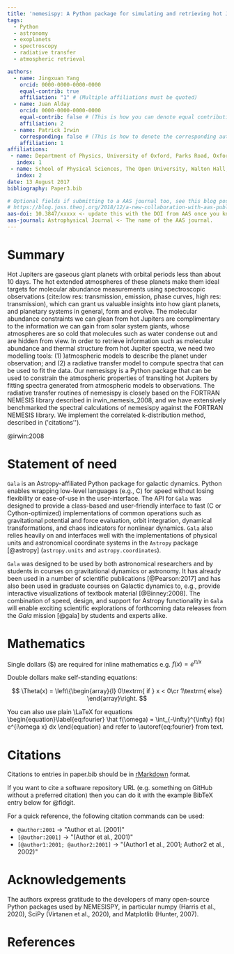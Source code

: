```yaml
---
title: 'nemesispy: A Python package for simulating and retrieving hot Jupiter spectra'
tags:
  - Python
  - astronomy
  - exoplanets
  - spectroscopy
  - radiative transfer
  - atmospheric retrieval

authors:
  - name: Jingxuan Yang
    orcid: 0000-0000-0000-0000
    equal-contrib: true
    affiliation: "1" # (Multiple affiliations must be quoted)
  - name: Juan Alday
    orcid: 0000-0000-0000-0000
    equal-contrib: false # (This is how you can denote equal contributions between multiple authors)
    affiliation: 2
  - name: Patrick Irwin
    corresponding: false # (This is how to denote the corresponding author)
    affiliation: 1
affiliations:
 - name: Department of Physics, University of Oxford, Parks Road, Oxford OX1 3PU, UK
   index: 1
 - name: School of Physical Sciences, The Open University, Walton Hall, Milton Keynes MK7 6AA, UK
   index: 2
date: 13 August 2017
bibliography: Paper3.bib

# Optional fields if submitting to a AAS journal too, see this blog post:
# https://blog.joss.theoj.org/2018/12/a-new-collaboration-with-aas-publishing
aas-doi: 10.3847/xxxxx <- update this with the DOI from AAS once you know it.
aas-journal: Astrophysical Journal <- The name of the AAS journal.
---
```

# Summary

Hot Jupiters are gaseous giant planets with orbital periods less than about 10 days.
The hot extended atmospheres of these planets make them ideal targets for molecular abundance measurements using spectroscopic observations (cite:low res: transmission, emission, phase curves, high res: transmission), which can grant us valuable insights into how giant planets, and planetary systems in general, form and evolve.
The molecular abundance constraints we can glean from hot Jupiters are complimentary to the information we can gain from solar system giants, whose atmospheres are so cold that molecules such as water condense out and are hidden from view.
In order to retrieve information such as molecular abundance and thermal structure from hot Jupiter spectra, we need two modelling tools: (1) )atmospheric models to describe the planet under observation; and (2) a radiative transfer model to compute spectra that can be used to fit the data.
Our nemesispy is a Python package that can be used to constrain the atmospheric properties of transiting hot Jupiters by fitting spectra generated from atmospheric models to observations.
The radiative transfer routines of nemesispy is closely based on the FORTRAN NEMESIS library described in irwin_nemesis_2008, and we have extensively benchmarked the spectral calculations of nemesispy against the FORTRAN NEMESIS library. We implement the correlated k-distribution method, described in ('citations'').

@irwin:2008

# Statement of need

`Gala` is an Astropy-affiliated Python package for galactic dynamics. Python
enables wrapping low-level languages (e.g., C) for speed without losing
flexibility or ease-of-use in the user-interface. The API for `Gala` was
designed to provide a class-based and user-friendly interface to fast (C or
Cython-optimized) implementations of common operations such as gravitational
potential and force evaluation, orbit integration, dynamical transformations,
and chaos indicators for nonlinear dynamics. `Gala` also relies heavily on and
interfaces well with the implementations of physical units and astronomical
coordinate systems in the `Astropy` package [@astropy] (`astropy.units` and
`astropy.coordinates`).

`Gala` was designed to be used by both astronomical researchers and by
students in courses on gravitational dynamics or astronomy. It has already been
used in a number of scientific publications [@Pearson:2017] and has also been
used in graduate courses on Galactic dynamics to, e.g., provide interactive
visualizations of textbook material [@Binney:2008]. The combination of speed,
design, and support for Astropy functionality in `Gala` will enable exciting
scientific explorations of forthcoming data releases from the *Gaia* mission
[@gaia] by students and experts alike.

# Mathematics

Single dollars ($) are required for inline mathematics e.g. $f(x) = e^{\pi/x}$

Double dollars make self-standing equations:

$$
\Theta(x) = \left\{\begin{array}{l}
0\textrm{ if } x < 0\cr
1\textrm{ else}
\end{array}\right.
$$

You can also use plain \LaTeX for equations
\begin{equation}\label{eq:fourier}
\hat f(\omega) = \int_{-\infty}^{\infty} f(x) e^{i\omega x} dx
\end{equation}
and refer to \autoref{eq:fourier} from text.

# Citations

Citations to entries in paper.bib should be in
[rMarkdown](http://rmarkdown.rstudio.com/authoring_bibliographies_and_citations.html)
format.

If you want to cite a software repository URL (e.g. something on GitHub without a preferred
citation) then you can do it with the example BibTeX entry below for @fidgit.

For a quick reference, the following citation commands can be used:

- `@author:2001`  ->  "Author et al. (2001)"
- `[@author:2001]` -> "(Author et al., 2001)"
- `[@author1:2001; @author2:2001]` -> "(Author1 et al., 2001; Author2 et al., 2002)"

# Acknowledgements

The authors express gratitude to the developers of many open-source Python packages used by NEMESISPY, in particular numpy (Harris et al., 2020), SciPy (Virtanen et al., 2020), and Matplotlib (Hunter, 2007).

# References
